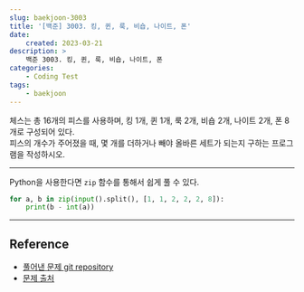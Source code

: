 ```yaml
---
slug: baekjoon-3003
title: '[백준] 3003. 킹, 퀸, 룩, 비숍, 나이트, 폰'
date:
    created: 2023-03-21
description: >
    백준 3003. 킹, 퀸, 룩, 비숍, 나이트, 폰
categories:
    - Coding Test
tags:
    - baekjoon
---
```


체스는 총 16개의 피스를 사용하며, 킹 1개, 퀸 1개, 룩 2개, 비숍 2개, 나이트 2개, 폰 8개로 구성되어 있다.  
피스의 개수가 주어졌을 때, 몇 개를 더하거나 빼야 올바른 세트가 되는지 구하는 프로그램을 작성하시오.  

<!-- more -->

---

Python을 사용한다면 `zip` 함수를 통해서 쉽게 풀 수 있다.  

```python
for a, b in zip(input().split(), [1, 1, 2, 2, 2, 8]):
    print(b - int(a))
```

---
## Reference
- [풀어낸 문제 git repository](https://github.com/djccnt15/coding_test)
- [문제 출처](https://www.acmicpc.net/problem/3003)
